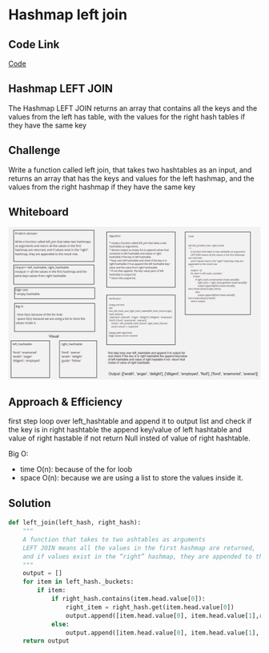 # Hashmap left join

## Code Link

[Code](hashmap_left_join.py)

## Hashmap LEFT JOIN

The Hashmap LEFT JOIN returns an array that contains all the keys and the values from the left has table, with the values for the right hash tables if they have the same key

## Challenge

Write a function called left join, that takes two hashtables as an input, and returns an array that has the keys and values for the left hashmap, and the values from the right hashmap if they have the same key

## Whiteboard

![whitboard](assets/hashmap-left-join.png)

## Approach & Efficiency

first step loop over left_hashtable and append it to output list and check if the key is in right hashtable the append key/value of left hashtable and value of right hastable if not  return Null insted of value of right hashtable.

Big O:

- time O(n): because of the for loob
- space O(n): because we are using a list to store the values inside it.

## Solution

```python
def left_join(left_hash, right_hash):
    """
    A function that takes to two ashtables as arguments
    LEFT JOIN means all the values in the first hashmap are returned,
    and if values exist in the “right” hashmap, they are appended to the result row
    """
    output = []
    for item in left_hash._buckets:
        if item:
            if right_hash.contains(item.head.value[0]):
                right_item = right_hash.get(item.head.value[0])
                output.append([item.head.value[0], item.head.value[1],right_item])
            else:
                output.append([item.head.value[0], item.head.value[1],'Null'])
    return output
```
